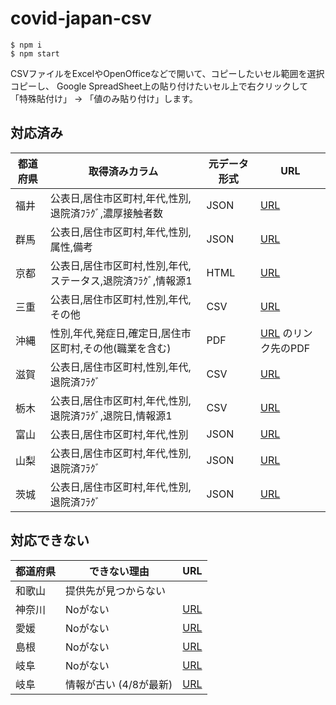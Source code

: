 # covid-japan-csv

```
$ npm i
$ npm start
```

CSVファイルをExcelやOpenOfficeなどで開いて、コピーしたいセル範囲を選択コピーし、
Google SpreadSheet上の貼り付けたいセル上で右クリックして「特殊貼付け」 -> 「値のみ貼り付け」します。

## 対応済み

|  都道府県  |  取得済みカラム  | 元データ形式 | URL |
| ---- | ---- | ---- | ---- |
|  福井  |  公表日,居住市区町村,年代,性別,退院済ﾌﾗｸﾞ,濃厚接触者数 | JSON | <a href="https://github.com/westar7/fukui-covid19/blob/development/data/data.json">URL</a> |
|  群馬  |  公表日,居住市区町村,年代,性別,属性,備考  | JSON | <a href="https://github.com/bpr-gunma/covid19/blob/development/data/data.json">URL</a> |
|  京都  |  公表日,居住市区町村,性別,年代,ステータス,退院済ﾌﾗｸﾞ,情報源1  | HTML | <a href="https://www.pref.kyoto.jp/kentai/news/novelcoronavirus.html">URL</a> |
|  三重  |  公表日,居住市区町村,性別,年代,その他  | CSV | <a href="https://www.pref.mie.lg.jp/common/content/000886460.csv">URL</a> |
|  沖縄  |  性別,年代,発症日,確定日,居住市区町村,その他(職業を含む)  | PDF | <a href="https://www.pref.okinawa.lg.jp/site/hoken/chiikihoken/kekkaku/covid19_hasseijoukyou.html">URL</a> のリンク先のPDF|
|  滋賀  |  公表日,居住市区町村,性別,年代,退院済ﾌﾗｸﾞ  | CSV | <a href="https://docs.google.com/spreadsheets/d/e/2PACX-1vQkSimAq6YKVyhqHy7wyEvL6-TeGmiNntRhP3iK5041mD900GYcjUKylMZIAJEIZzew9pCGfQ1AA-Ge/pub?gid=1551840287&single=true&output=csv">URL</a> |
|  栃木  |  公表日,居住市区町村,年代,性別,退院済ﾌﾗｸﾞ,退院日,情報源1  | CSV | <a href="https://docs.google.com/spreadsheets/d/1aCIRyol3UncEtstWhT_Yw3I8mCbvpGQU5_HUKB_0JFA/export?format=csv&gid=0">URL</a> |
|  富山  |  公表日,居住市区町村,年代,性別  | JSON | <a href="https://github.com/Terachan0117/covid19-toyama/blob/development/data/data.json">URL</a> |
|  山梨  |  公表日,居住市区町村,年代,性別,退院済ﾌﾗｸﾞ  | JSON | <a href="https://github.com/covid19-yamanashi/covid19/blob/development/data/data.json">URL</a> |
|  茨城  |  公表日,居住市区町村,年代,性別,退院済ﾌﾗｸﾞ  | JSON | <a href="https://github.com/a01sa01to/covid19-ibaraki/blob/development/data/data.json">URL</a> |

## 対応できない

|  都道府県  | できない理由 | URL |
| ---- | ---- | ---- |
| 和歌山 | 提供先が見つからない |  |
| 神奈川 | Noがない | <a href="http://www.pref.kanagawa.jp/docs/t3u/dst/s0060925.html">URL<a>|
| 愛媛 | Noがない | <a href="https://github.com/ehime-covid19/covid19/blob/master/data/data.json">URL</a> |
| 島根 | Noがない | <a href="https://github.com/TaigaMikami/shimane-covid19/blob/shimane/data/data.json">URL</a> |
| 岐阜 | Noがない | <a href="https://spreadsheets.google.com/feeds/list/15CHGPTLs5aqHXq38S1RbrcTtaaOWDDosfLqvey7nh8k/3/public/values">URL</a> |
| 岐阜 | 情報が古い (4/8が最新) | <a href="https://data.gifu-opendata.pref.gifu.lg.jp/dataset/c11223-001">URL</a>|
